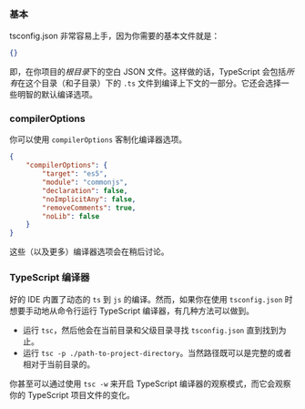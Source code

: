 ### 基本
tsconfig.json 非常容易上手，因为你需要的基本文件就是：

```json
{}
```
即，在你项目的*根目录*下的空白 JSON 文件。这样做的话，TypeScript 会包括*所有*在这个目录（和子目录）下的 `.ts` 文件到编译上下文的一部分。它还会选择一些明智的默认编译选项。

### compilerOptions
你可以使用 `compilerOptions` 客制化编译器选项。

```json
{
    "compilerOptions": {
        "target": "es5",
        "module": "commonjs",
        "declaration": false,
        "noImplicitAny": false,
        "removeComments": true,
        "noLib": false
    }
}
```

这些（以及更多）编译器选项会在稍后讨论。

### TypeScript 编译器
好的 IDE 内置了动态的 `ts` 到 `js` 的编译。然而，如果你在使用 `tsconfig.json` 时想要手动地从命令行运行 TypeScript 编译器，有几种方法可以做到。

* 运行 `tsc`，然后他会在当前目录和父级目录寻找 `tsconfig.json` 直到找到为止。
* 运行 `tsc -p ./path-to-project-directory`。当然路径既可以是完整的或者相对于当前目录的。

你甚至可以通过使用 `tsc -w` 来开启 TypeScript 编译器的观察模式，而它会观察你的 TypeScript 项目文件的变化。
